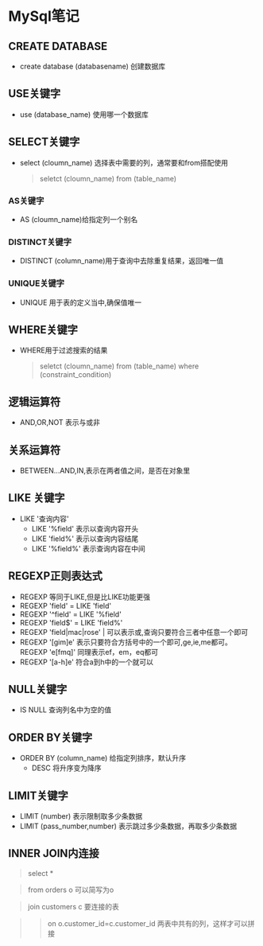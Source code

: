 # MySql笔记
## CREATE DATABASE
* create database  (databasename) 创建数据库
## USE关键字
* use (database_name) 使用哪一个数据库
## SELECT关键字
* select (cloumn_name) 选择表中需要的列，通常要和from搭配使用
    >seletct (cloumn_name)
    >from (table_name)
### AS关键字
* AS (cloumn_name)给指定列一个别名
### DISTINCT关键字
* DISTINCT (column_name)用于查询中去除重复结果，返回唯一值
### UNIQUE关键字
* UNIQUE 用于表的定义当中,确保值唯一
## WHERE关键字
*  WHERE用于过滤搜索的结果
    >seletct (cloumn_name)
    >from (table_name)
    >where (constraint_condition)
## 逻辑运算符
* AND,OR,NOT 表示与或非
## 关系运算符
* BETWEEN...AND,IN,表示在两者值之间，是否在对象里
## LIKE 关键字
* LIKE '查询内容'
    * LIKE '%field' 表示以查询内容开头
    * LIKE 'field%' 表示以查询内容结尾
    * LIKE '%field%' 表示查询内容在中间
## REGEXP正则表达式
* REGEXP 等同于LIKE,但是比LIKE功能更强
* REGEXP 'field' = LIKE 'field'
* REGEXP '^field' = LIKE '%field' 
* REGEXP 'field$' = LIKE 'field%' 
* REGEXP 'field|mac|rose'  | 可以表示或,查询只要符合三者中任意一个即可
* REGEXP '[gim]e' 表示只要符合方括号中的一个即可,ge,ie,me都可。REGEXP 'e[fmq]' 同理表示ef，em，eq都可
* REGEXP '[a-h]e' 符合a到h中的一个就可以
## NULL关键字
* IS NULL 查询列名中为空的值
## ORDER BY关键字
* ORDER BY (column_name) 给指定列排序，默认升序
    * DESC 将升序变为降序
## LIMIT关键字
* LIMIT (number) 表示限制取多少条数据
* LIMIT (pass_number,number) 表示跳过多少条数据，再取多少条数据
## INNER JOIN内连接
>select * 

>from orders o 可以简写为o

>join customers c 要连接的表

>>on o.customer_id=c.customer_id  两表中共有的列，这样才可以拼接

